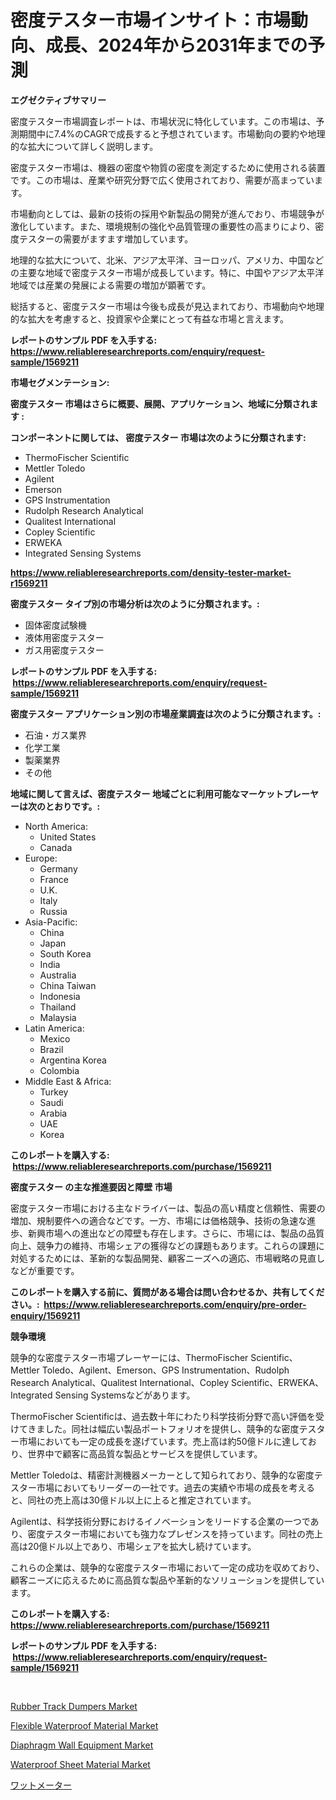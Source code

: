<p><h1>密度テスター市場インサイト：市場動向、成長、2024年から2031年までの予測</h1></p><p><strong>エグゼクティブサマリー</strong></p>
<p><p>密度テスター市場調査レポートは、市場状況に特化しています。この市場は、予測期間中に7.4%のCAGRで成長すると予想されています。市場動向の要約や地理的な拡大について詳しく説明します。</p><p>密度テスター市場は、機器の密度や物質の密度を測定するために使用される装置です。この市場は、産業や研究分野で広く使用されており、需要が高まっています。</p><p>市場動向としては、最新の技術の採用や新製品の開発が進んでおり、市場競争が激化しています。また、環境規制の強化や品質管理の重要性の高まりにより、密度テスターの需要がますます増加しています。</p><p>地理的な拡大について、北米、アジア太平洋、ヨーロッパ、アメリカ、中国などの主要な地域で密度テスター市場が成長しています。特に、中国やアジア太平洋地域では産業の発展による需要の増加が顕著です。</p><p>総括すると、密度テスター市場は今後も成長が見込まれており、市場動向や地理的な拡大を考慮すると、投資家や企業にとって有益な市場と言えます。</p></p>
<p><strong>レポートのサンプル PDF を入手する: <a href="https://www.reliableresearchreports.com/enquiry/request-sample/1569211">https://www.reliableresearchreports.com/enquiry/request-sample/1569211</a></strong></p>
<p><strong>市場セグメンテーション:</strong></p>
<p><strong> 密度テスター 市場はさらに概要、展開、アプリケーション、地域に分類されます :</strong></p>
<p><strong>コンポーネントに関しては、 密度テスター 市場は次のように分類されます: &nbsp;</strong></p>
<p><ul><li>ThermoFischer Scientific</li><li>Mettler Toledo</li><li>Agilent</li><li>Emerson</li><li>GPS Instrumentation</li><li>Rudolph Research Analytical</li><li>Qualitest International</li><li>Copley Scientific</li><li>ERWEKA</li><li>Integrated Sensing Systems</li></ul></p>
<p><strong><a href="https://www.reliableresearchreports.com/density-tester-market-r1569211">https://www.reliableresearchreports.com/density-tester-market-r1569211</a></strong></p>
<p><strong> 密度テスター タイプ別の市場分析は次のように分類されます。:</strong></p>
<p><ul><li>固体密度試験機</li><li>液体用密度テスター</li><li>ガス用密度テスター</li></ul></p>
<p><strong>レポートのサンプル PDF を入手する: &nbsp;<a href="https://www.reliableresearchreports.com/enquiry/request-sample/1569211">https://www.reliableresearchreports.com/enquiry/request-sample/1569211</a></strong></p>
<p><strong> 密度テスター アプリケーション別の市場産業調査は次のように分類されます。:</strong></p>
<p><ul><li>石油・ガス業界</li><li>化学工業</li><li>製薬業界</li><li>その他</li></ul></p>
<p><strong>地域に関して言えば、密度テスター 地域ごとに利用可能なマーケットプレーヤーは次のとおりです。:</strong></p>
<p><ul>
    <li>
        North America:
        <ul>
            <li>United States</li>
            <li>Canada</li>
        </ul>
    </li>
    <li>
        Europe:
        <ul>
            <li>Germany</li>
            <li>France</li>
            <li>U.K.</li>
            <li>Italy</li>
            <li>Russia</li>
        </ul>
    </li>
    <li>
        Asia-Pacific:
        <ul>
            <li>China</li>
            <li>Japan</li>
            <li>South Korea</li>
            <li>India</li>
            <li>Australia</li>
            <li>China Taiwan</li>
            <li>Indonesia</li>
            <li>Thailand</li>
            <li>Malaysia</li>
        </ul>
    </li>
    <li>
        Latin America:
        <ul>
            <li>Mexico</li>
            <li>Brazil</li>
            <li>Argentina Korea</li>
            <li>Colombia</li>
        </ul>
    </li>
    <li>
        Middle East & Africa:
        <ul>
            <li>Turkey</li>
            <li>Saudi</li>
            <li>Arabia</li>
            <li>UAE</li>
            <li>Korea</li>
        </ul>
    </li>
    </ul></p>
<p><strong>このレポートを購入する: &nbsp;<a href="https://www.reliableresearchreports.com/purchase/1569211">https://www.reliableresearchreports.com/purchase/1569211</a></strong></p>
<p><strong>密度テスター の主な推進要因と障壁 市場</strong></p>
<p><p>密度テスター市場における主なドライバーは、製品の高い精度と信頼性、需要の増加、規制要件への適合などです。一方、市場には価格競争、技術の急速な進歩、新興市場への進出などの障壁も存在します。さらに、市場には、製品の品質向上、競争力の維持、市場シェアの獲得などの課題もあります。これらの課題に対処するためには、革新的な製品開発、顧客ニーズへの適応、市場戦略の見直しなどが重要です。</p></p>
<p><strong>このレポートを購入する前に、質問がある場合は問い合わせるか、共有してください。:&nbsp; <a href="https://www.reliableresearchreports.com/enquiry/pre-order-enquiry/1569211">https://www.reliableresearchreports.com/enquiry/pre-order-enquiry/1569211</a></strong></p>
<p><strong>競争環境</strong></p>
<p><p>競争的な密度テスター市場プレーヤーには、ThermoFischer Scientific、Mettler Toledo、Agilent、Emerson、GPS Instrumentation、Rudolph Research Analytical、Qualitest International、Copley Scientific、ERWEKA、Integrated Sensing Systemsなどがあります。</p><p>ThermoFischer Scientificは、過去数十年にわたり科学技術分野で高い評価を受けてきました。同社は幅広い製品ポートフォリオを提供し、競争的な密度テスター市場においても一定の成長を遂げています。売上高は約50億ドルに達しており、世界中で顧客に高品質な製品とサービスを提供しています。</p><p>Mettler Toledoは、精密計測機器メーカーとして知られており、競争的な密度テスター市場においてもリーダーの一社です。過去の実績や市場の成長を考えると、同社の売上高は30億ドル以上に上ると推定されています。</p><p>Agilentは、科学技術分野におけるイノベーションをリードする企業の一つであり、密度テスター市場においても強力なプレゼンスを持っています。同社の売上高は20億ドル以上であり、市場シェアを拡大し続けています。</p><p>これらの企業は、競争的な密度テスター市場において一定の成功を収めており、顧客ニーズに応えるために高品質な製品や革新的なソリューションを提供しています。</p></p>
<p><strong>このレポートを購入する: &nbsp; <a href="https://www.reliableresearchreports.com/purchase/1569211">https://www.reliableresearchreports.com/purchase/1569211</a></strong></p>
<p><strong>レポートのサンプル PDF を入手する: &nbsp;<a href="https://www.reliableresearchreports.com/enquiry/request-sample/1569211">https://www.reliableresearchreports.com/enquiry/request-sample/1569211</a></strong><strong></strong></p>
<p>&nbsp;</p>
<p><p><a href="https://github.com/dringals/Market-Research-Report-List-3/blob/main/rubber-track-dumpers-market.md">Rubber Track Dumpers Market</a></p><p><a href="https://issuu.com/reportprime-2/docs/flexible-waterproof-material-market-size-2030.pptx">Flexible Waterproof Material Market</a></p><p><a href="https://github.com/mharielmesa/Market-Research-Report-List-2/blob/main/diaphragm-wall-equipment-market.md">Diaphragm Wall Equipment Market</a></p><p><a href="https://issuu.com/reportprime-2/docs/waterproof-sheet-material-market-size-2030.pptx">Waterproof Sheet Material Market</a></p><p><a href="https://github.com/lily-u-genius/Market-Research-Report-List-1/blob/main/199628427934.md">ワットメーター</a></p></p>